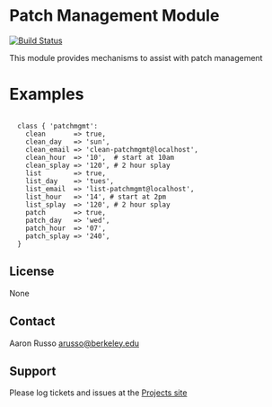 # Patch Management Module #
[![Build Status](https://travis-ci.org/arusso/puppet-patchmgmt.png?branch=master)](https://travis-ci.org/arusso/puppet-patchmgmt)

This module provides mechanisms to assist with patch management

# Examples #

<pre><code>
  class { 'patchmgmt':
    clean       => true,
    clean_day   => 'sun',
    clean_email => 'clean-patchmgmt@localhost',
    clean_hour  => '10',  # start at 10am
    clean_splay => '120', # 2 hour splay
    list        => true,
    list_day    => 'tues',
    list_email  => 'list-patchmgmt@localhost',
    list_hour   => '14', # start at 2pm
    list_splay  => '120', # 2 hour splay
    patch       => true,
    patch_day   => 'wed',
    patch_hour  => '07',
    patch_splay => '240',
  }
</code></pre>
 
License
-------

None

Contact
-------

Aaron Russo <arusso@berkeley.edu>

Support
-------

Please log tickets and issues at the
[Projects site](https://github.com/arusso/puppet-patchmgmt/issues/)
